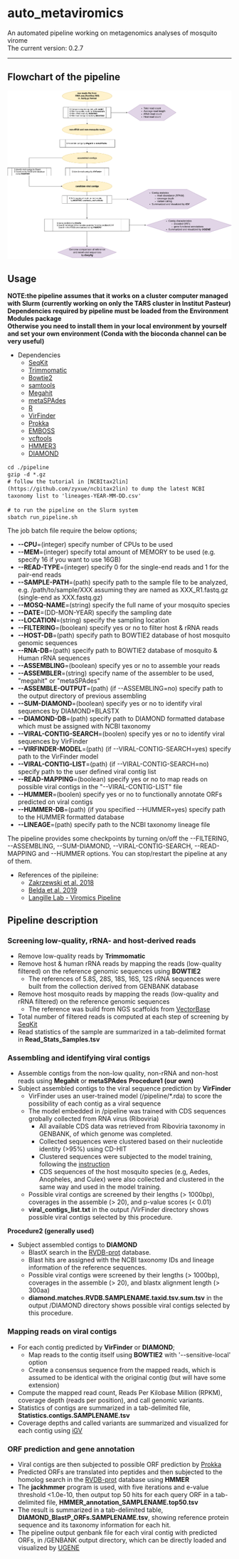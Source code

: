 # auto_metaviromics
An automated pipeline working on metagenomics analyses of mosquito virome  
The current version: 0.2.7  

***
## Flowchart of the pipeline  
![](./auto_metaviromics.png)  

## Usage
**NOTE:the pipeline assumes that it works on a cluster computer managed with Slurm (currently working on only the TARS cluster in Institut Pasteur)**  
**Dependencies required by pipeline must be loaded from the Environment Modules package**  
**Otherwise you need to install them in your local environment by yourself and set your own environment (Conda with the bioconda channel can be very useful)**  
+ Dependencies
    + [SeqKit](https://github.com/shenwei356/seqkit)
    + [Trimmomatic](https://github.com/timflutre/trimmomatic)
    + [Bowtie2](http://bowtie-bio.sourceforge.net/bowtie2/index.shtml)
    + [samtools](http://www.htslib.org/doc/samtools.html)
    + [Megahit](https://github.com/voutcn/megahit)
    + [metaSPAdes](http://cab.spbu.ru/software/spades/)
    + [R](https://www.r-project.org/)
    + [VirFinder](https://github.com/jessieren/VirFinder)
    + [Prokka](https://github.com/tseemann/prokka)
    + [EMBOSS](http://www.bioinformatics.nl/emboss-explorer)
    + [vcftools](https://vcftools.github.io/index.html)
    + [HMMER3](http://hmmer.org/)  
    + [DIAMOND](https://github.com/bbuchfink/diamond)  
    
```
cd ./pipeline
gzip -d *.gz
# follow the tutorial in [NCBItax2lin](https://github.com/zyxue/ncbitax2lin) to dump the latest NCBI taxonomy list to 'lineages-YEAR-MM-DD.csv'

# to run the pipeline on the Slurm system
sbatch run_pipeline.sh
```  
The job batch file require the below options;  
  + **--CPU**=(integer)                 specify number of CPUs to be used
  + **--MEM**=(integer)                 specify total amount of MEMORY to be used (e.g. specify 16 if you want to use 16GB)
  + **--READ-TYPE**=(integer)           specify 0 for the single-end reads and 1 for the pair-end reads
  + **--SAMPLE-PATH**=(path)            specify path to the sample file to be analyzed, e.g. /path/to/sample/XXX assuming they are named as XXX_R1.fastq.gz (single-end as XXX.fastq.gz) 
  + **--MOSQ-NAME**=(string)            specify the full name of your mosquito species
  + **--DATE**=(DD-MON-YEAR)            specify the sampling date
  + **--LOCATION**=(string)             specify the sampling location
  + **--FILTERING**=(boolean)           specify yes or no to filter host & rRNA reads
  + **--HOST-DB**=(path)                specify path to BOWTIE2 database of host mosquito genomic sequences
  + **--RNA-DB**=(path)                 specify path to BOWTIE2 database of mosquito & Human rRNA sequences
  + **--ASSEMBLING**=(boolean)          specify yes or no to assemble your reads
  + **--ASSEMBLER**=(string)            specify name of the assembler to be used, "megahit" or "metaSPAdes"
  + **--ASSEMBLE-OUTPUT**=(path)        (if --ASSEMBLING=no) specify path to the output directory of previous assembling
  + **--SUM-DIAMOND**=(boolean)         specify yes or no to identify viral sequences by DIAMOND+BLASTX
  + **--DIAMOND-DB**=(path)             specify path to DIAMOND formatted database which must be assigned with NCBI taxonomy
  + **--VIRAL-CONTIG-SEARCH**=(boolen)  specify yes or no to identify viral sequences by VirFinder
  + **--VIRFINDER-MODEL**=(path)        (if --VIRAL-CONTIG-SEARCH=yes) specify path to the VirFinder model
  + **--VIRAL-CONTIG-LIST**=(path)      (if --VIRAL-CONTIG-SEARCH=no) specify path to the user defined viral contig list 
  + **--READ-MAPPING**=(boolean)        specify yes or no to map reads on possible viral contigs in the "--VIRAL-CONTIG-LIST" file
  + **--HUMMER**=(boolen)               specify yes or no to functionally annotate ORFs predicted on viral contigs
  + **--HUMMER-DB**=(path)              (if you specified --HUMMER=yes) specify path to the HUMMER formatted database
  + **--LINEAGE**=(path)                specify path to the NCBI taxonomy lineage file     

The pipeline provides some checkpoints by turning on/off the --FILTERING, --ASSEMBLING, --SUM-DIAMOND, --VIRAL-CONTIG-SEARCH, --READ-MAPPING and --HUMMER options. 
You can stop/restart the pipeline at any of them.

+ References of the pipileine: 
  + [Zakrzewski et al. 2018](https://www.nature.com/articles/s41598-018-22945-y)
  + [Belda et al. 2019](https://www.ncbi.nlm.nih.gov/pmc/articles/PMC6702732)
  + [Langille Lab - Viromics Pipeline](https://github.com/LangilleLab/microbiome_helper/wiki/Viromics-Pipeline)

## Pipeline description
### Screening low-quality, rRNA- and host-derived reads
+ Remove low-quality reads by **Trimmomatic**
+ Remove host & human rRNA reads by mapping the reads (low-quality filtered) on the reference genomic sequences using **BOWTIE2**
    + The references of 5.8S, 28S, 18S, 16S, 12S rRNA sequences were built from the collection derived from GENBANK database 
+ Remove host mosquito reads by mapping the reads (low-quality and rRNA filtered) on the reference genomic sequences  
    + The reference was build from NGS scaffolds from [VectorBase](https://www.vectorbase.org/organisms/aedes-aegypti)
+ Total number of filtered reads is computed at each step of screening by [SeqKit](https://github.com/shenwei356/seqkit)
+ Read statistics of the sample are summarized in a tab-delimited format in **Read_Stats_Samples.tsv**  

### Assembling and identifying viral contigs
+ Assemble contigs from the non-low quality, non-rRNA and non-host reads using **Megahit** or **metaSPAdes**
**Procedure1 (our own)**  
+ Subject assembled contigs to the viral sequence prediction by **VirFinder**
    + VirFinder uses an user-trained model (/pipeline/*.rda) to score the possibility of each contig as a viral sequence
    + The model embedded in /pipeline was trained with CDS sequences grobally collected from RNA virus (Riboviria)  
        + All available CDS data was retrieved from Riboviria taxonomy in GENBANK, of which genome was completed.
        + Collected sequences were clustered based on their nucleotide identity (>95%) using CD-HIT
        + Clustered sequences were subjected to the model training, following the [instruction](https://github.com/jessieren/VirFinder)
        + CDS sequences of the host mosquito species (e.g, Aedes, Anopheles, and Culex) were also collected and clustered in the same way and used in the model training.
    + Possible viral contigs are screened by their lengths (> 1000bp), coverages in the assemble (> 20), and p-value scores (< 0.01)
    + **viral_contigs_list.txt** in the output /VirFinder directory shows possible viral contigs selected by this procedure.  

**Procedure2 (generally used)**  
+ Subject assembled contigs to **DIAMOND**
    + BlastX search in the [RVDB-prot](https://rvdb-prot.pasteur.fr/) database.
    + Blast hits are assigned with the NCBI taxonomy IDs and lineage information of the reference sequences.
    + Possible viral contigs were screened by their lengths (> 1000bp), coverages in the assemble (> 20), and blastx alignment length (> 300aa)  
    + **diamond.matches.RVDB.SAMPLENAME.taxid.tsv.sum.tsv** in the output /DIAMOND directory shows possible viral contigs selected by this procedure.

### Mapping reads on viral contigs
+ For each contig predicted by **VirFinder** or **DIAMOND**;
    +  Map reads to the contig itself using **BOWTIE2** with '--sensitive-local' option
    +  Create a consensus sequence from the mapped reads, which is assumed to be identical with the original contig (but will have some extension)  
+ Compute the mapped read count, Reads Per Kilobase Million (RPKM), coverage depth (reads per position), and call genomic variants.
+ Statistics of contigs are summarized in a tab-delimited file, **Statistics.contigs.SAMPLENAME.tsv**
+ Coverage depths and called variants are summarized and visualized for each contig using [iGV](https://software.broadinstitute.org/software/igv/)  

### ORF prediction and gene annotation
+ Viral contigs are then subjected to possible ORF prediction by [Prokka](https://github.com/tseemann/prokka)  
+ Predicted ORFs are translated into peptides and then subjected to the homolog search in the [RVDB-prot](https://rvdb-prot.pasteur.fr/) database using **HMMER**
+ The **jackhmmer** program is used, with five iterations and e-value threshold <1.0e-10, then output top 50 hits for each query ORF in a tab-delimited file, **HMMER_annotation_SAMPLENAME.top50.tsv**  
+ The result is summarized in a tab-delimited table, **DIAMOND_BlastP_ORFs.SAMPLENAME.tsv**, showing reference protein sequence and its taxonomy information for each hit.
+ The pipeline output genbank file for each viral contig with predicted ORFs, in /GENBANK output directory, which can be directly loaded and visualized by [UGENE](http://ugene.net/)  
